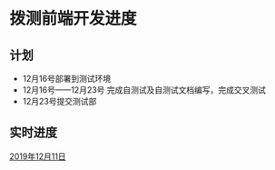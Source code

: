 # 拨测前端开发进度

## 计划

* 12月16号部署到测试环境
* 12月16号——12月23号 完成自测试及自测试文档编写，完成交叉测试
* 12月23号提交测试部

## 实时进度

[2019年12月11日](20191211.html)